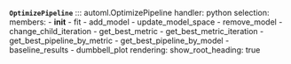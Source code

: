 
**`OptimizePipeline`**
::: automl.OptimizePipeline
    handler: python
    selection:
        members:
            - __init__
            - fit
            - add_model
            - update_model_space
            - remove_model
            - change_child_iteration
            - get_best_metric
            - get_best_metric_iteration
            - get_best_pipeline_by_metric
            - get_best_pipeline_by_model
            - baseline_results
            - dumbbell_plot
    rendering:
        show_root_heading: true